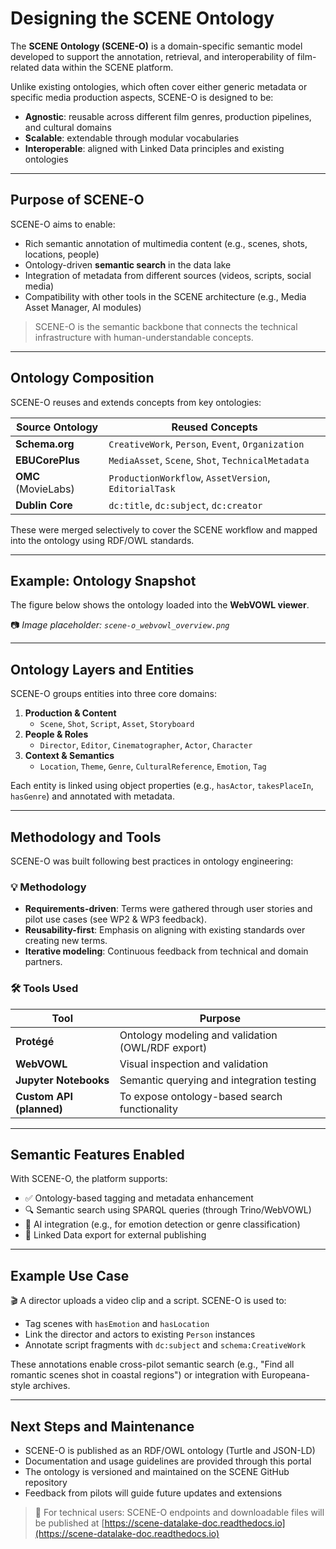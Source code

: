 # Designing the SCENE Ontology

The **SCENE Ontology (SCENE-O)** is a domain-specific semantic model developed to support the annotation, retrieval, and interoperability of film-related data within the SCENE platform.

Unlike existing ontologies, which often cover either generic metadata or specific media production aspects, SCENE-O is designed to be:

- **Agnostic**: reusable across different film genres, production pipelines, and cultural domains
- **Scalable**: extendable through modular vocabularies
- **Interoperable**: aligned with Linked Data principles and existing ontologies

---

## Purpose of SCENE-O

SCENE-O aims to enable:

- Rich semantic annotation of multimedia content (e.g., scenes, shots, locations, people)
- Ontology-driven **semantic search** in the data lake
- Integration of metadata from different sources (videos, scripts, social media)
- Compatibility with other tools in the SCENE architecture (e.g., Media Asset Manager, AI modules)

> SCENE-O is the semantic backbone that connects the technical infrastructure with human-understandable concepts.

---

## Ontology Composition

SCENE-O reuses and extends concepts from key ontologies:

| Source Ontology | Reused Concepts |
|------------------|-----------------|
| **Schema.org** | `CreativeWork`, `Person`, `Event`, `Organization` |
| **EBUCorePlus** | `MediaAsset`, `Scene`, `Shot`, `TechnicalMetadata` |
| **OMC** (MovieLabs) | `ProductionWorkflow`, `AssetVersion`, `EditorialTask` |
| **Dublin Core** | `dc:title`, `dc:subject`, `dc:creator` |

These were merged selectively to cover the SCENE workflow and mapped into the ontology using RDF/OWL standards.

---

## Example: Ontology Snapshot

The figure below shows the ontology loaded into the **WebVOWL viewer**.

📷 _Image placeholder: `scene-o_webvowl_overview.png`_

---

## Ontology Layers and Entities

SCENE-O groups entities into three core domains:

1. **Production & Content**
   - `Scene`, `Shot`, `Script`, `Asset`, `Storyboard`
2. **People & Roles**
   - `Director`, `Editor`, `Cinematographer`, `Actor`, `Character`
3. **Context & Semantics**
   - `Location`, `Theme`, `Genre`, `CulturalReference`, `Emotion`, `Tag`

Each entity is linked using object properties (e.g., `hasActor`, `takesPlaceIn`, `hasGenre`) and annotated with metadata.

---

## Methodology and Tools

SCENE-O was built following best practices in ontology engineering:

### 💡 Methodology
- **Requirements-driven**: Terms were gathered through user stories and pilot use cases (see WP2 & WP3 feedback).
- **Reusability-first**: Emphasis on aligning with existing standards over creating new terms.
- **Iterative modeling**: Continuous feedback from technical and domain partners.

### 🛠️ Tools Used

| Tool | Purpose |
|------|---------|
| **Protégé** | Ontology modeling and validation (OWL/RDF export) |
| **WebVOWL** | Visual inspection and validation |
| **Jupyter Notebooks** | Semantic querying and integration testing |
| **Custom API (planned)** | To expose ontology-based search functionality |

---

## Semantic Features Enabled

With SCENE-O, the platform supports:

- ✅ Ontology-based tagging and metadata enhancement
- 🔍 Semantic search using SPARQL queries (through Trino/WebVOWL)
- 🧠 AI integration (e.g., for emotion detection or genre classification)
- 🔗 Linked Data export for external publishing

---

## Example Use Case

🎬 A director uploads a video clip and a script. SCENE-O is used to:
- Tag scenes with `hasEmotion` and `hasLocation`
- Link the director and actors to existing `Person` instances
- Annotate script fragments with `dc:subject` and `schema:CreativeWork`

These annotations enable cross-pilot semantic search (e.g., "Find all romantic scenes shot in coastal regions") or integration with Europeana-style archives.

---

## Next Steps and Maintenance

- SCENE-O is published as an RDF/OWL ontology (Turtle and JSON-LD)
- Documentation and usage guidelines are provided through this portal
- The ontology is versioned and maintained on the SCENE GitHub repository
- Feedback from pilots will guide future updates and extensions

> 📘 For technical users: SCENE-O endpoints and downloadable files will be published at [https://scene-datalake-doc.readthedocs.io](https://scene-datalake-doc.readthedocs.io)

